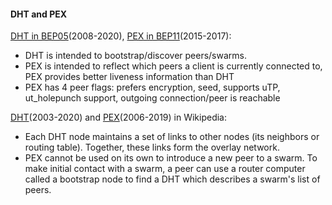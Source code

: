 
#### DHT and PEX
[DHT in BEP05](http://bittorrent.org/beps/bep_0005.html)(2008-2020), [PEX in BEP11](http://bittorrent.org/beps/bep_0011.html)(2015-2017):
- DHT is intended to bootstrap/discover peers/swarms.
- PEX is intended to reflect which peers a client is currently connected to, PEX provides better liveness information than DHT
- PEX has 4 peer flags: prefers encryption, seed, supports uTP, ut_holepunch support, outgoing connection/peer is reachable

[DHT](https://en.wikipedia.org/wiki/Distributed_hash_table)(2003-2020) and [PEX](https://en.wikipedia.org/wiki/Peer_exchange)(2006-2019) in Wikipedia:
- Each DHT node maintains a set of links to other nodes (its neighbors or routing table). Together, these links form the overlay network.
- PEX cannot be used on its own to introduce a new peer to a swarm. To make initial contact with a swarm, a peer can use a router computer called a bootstrap node to find a DHT which describes a swarm's list of peers.
